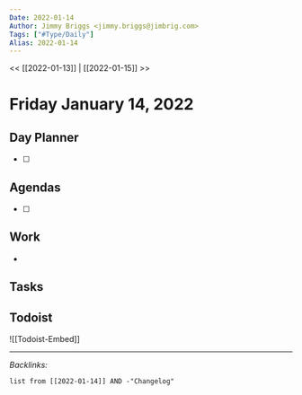 ```yaml
---
Date: 2022-01-14
Author: Jimmy Briggs <jimmy.briggs@jimbrig.com>
Tags: ["#Type/Daily"]
Alias: 2022-01-14
---
```


<< [[2022-01-13]] | [[2022-01-15]] >>

# Friday January 14, 2022

## Day Planner

- [ ] 

## Agendas

- [ ] 

## Work

- 

## Tasks

## Todoist

![[Todoist-Embed]]

***

*Backlinks:*

```dataview
list from [[2022-01-14]] AND -"Changelog"
```